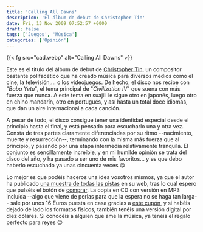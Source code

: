 ```yaml
---
title: 'Calling All Dawns'
description: 'El álbum de debut de Christopher Tin'
date: Fri, 13 Nov 2009 07:52:57 +0000
draft: false
tags: ['Juegos', 'Música']
categories: ['Opinión']
---
```


{{< fg src="cad.webp" alt="Calling All Dawns" >}}

Este es el título del álbum de debut de [Christopher Tin](http://www.christophertin.com/), un compositor bastante polifacético que ha creado música para diversos medios como el cine, la televisión,... o los videojuegos. De hecho, el disco nos recibe con "_Baba Yetu_", el tema principal de "_Civilization IV_" que suena con más fuerza que nunca. A este tema en suajili le sigue otro en japonés, luego otro en chino mandarín, otro en portugués, y así hasta un total doce idiomas, que dan un aire internacional a cada canción.

A pesar de todo, el disco consigue tener una identidad especial desde el principio hasta el final, y está pensado para escucharlo una y otra vez. Consta de tres partes claramente diferenciadas por su ritmo --nacimiento, muerte y resurrección--, terminando con la misma más fuerza que al principio, y pasando por una etapa intermedia relativamente tranquila. El conjunto es sencillamente increíble, y en mi humilde opinión se trata del disco del año, y ha pasado a ser uno de mis favoritos... y es que debo haberlo escuchado ya unas cincuenta veces :yum:

Lo mejor es que podéis haceros una idea vosotros mismos, ya que el autor ha publicado [una muestra de todas las pistas](http://www.christophertin.com/callingalldawns.html) en su web, tras lo cual espero que pulséis el botón de [comprar](http://www.christophertin.com/store.html). La copia en CD con versión en MP3 incluída --algo que viene de perlas para que la espera no se haga tan larga-- sale por unos 16 Euros puesta en casa gracias a [este cupón](http://forums.civfanatics.com/showthread.php?t=333871), y si habéis dejado de lado los formatos físicos, también tenéis una versión digital por diez dólares. Si conocéis a alguien que ame la música, ya tenéis el regalo perfecto para reyes :wink: